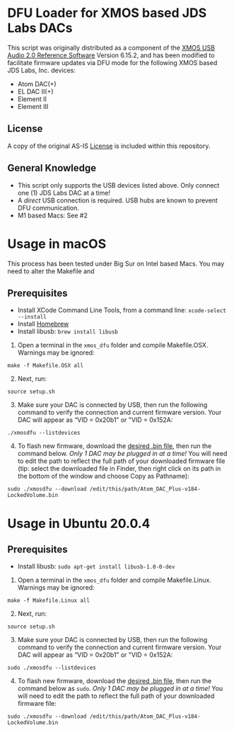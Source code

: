 # DFU Loader for XMOS based JDS Labs DACs
This script was originally distributed as a component of the [XMOS USB Audio 2.0 Reference Software](http://www.xmos.com/products/development-kits/usbaudio2) Version 6.15.2, and has been modified to facilitate firmware updates via DFU mode for the following XMOS based JDS Labs, Inc. devices:

- Atom DAC(+)
- EL DAC II(+)
- Element II
- Element III

## License
  A copy of the original AS-IS [License](https://github.com/jdslabs/xmos_dfu/blob/main/LICENSE.txt) is included within this repository.

## General Knowledge
- This script only supports the USB devices listed above. Only connect one (1) JDS Labs DAC at a time!
- A _direct_ USB connection is required. USB hubs are known to prevent DFU communication.
- M1 based Macs: See #2


# Usage in macOS
This process has been tested under Big Sur on Intel based Macs. You may need to alter the Makefile and 
## Prerequisites
- Install XCode Command Line Tools, from a command line: `xcode-select --install`
- Install [Homebrew](https://brew.sh/)
- Install libusb: `brew install libusb`

1. Open a terminal in the `xmos_dfu` folder and compile Makefile.OSX. Warnings may be ignored:
```
make -f Makefile.OSX all
```

2. Next, run:
```
source setup.sh 
```

3. Make sure your DAC is connected by USB, then run the following command to verify the connection and current firmware version. Your DAC will appear as “VID = 0x20b1” or "VID = 0x152A:
```
./xmosdfu --listdevices
```

4. To flash new firmware, download the [desired .bin file](https://blog.jdslabs.com/2020/08/custom-firmware-builds-for-element-ii-el-dac-ii-and-atom-dac/), then run the command below. *Only 1 DAC may be plugged in at a time!*
You will need to edit the path to reflect the full path of your downloaded firmware file (tip: select the downloaded file in Finder, then right click on its path in the bottom of the window and choose Copy <filename> as Pathname):
```
sudo ./xmosdfu --download /edit/this/path/Atom_DAC_Plus-v184-LockedVolume.bin
```

# Usage in Ubuntu 20.0.4
## Prerequisites
- Install libusb: `sudo apt-get install libusb-1.0-0-dev`

1. Open a terminal in the `xmos_dfu` folder and compile Makefile.Linux. Warnings may be ignored:
```
make -f Makefile.Linux all
```
2. Next, run:
```
source setup.sh 
```

3. Make sure your DAC is connected by USB, then run the following command to verify the connection and current firmware version. Your DAC will appear as “VID = 0x20b1” or "VID = 0x152A:
```
sudo ./xmosdfu --listdevices
```
4. To flash new firmware, download the [desired .bin file](https://blog.jdslabs.com/2020/08/custom-firmware-builds-for-element-ii-el-dac-ii-and-atom-dac/), then run the command below as `sudo`. *Only 1 DAC may be plugged in at a time!*
You will need to edit the path to reflect the full path of your downloaded firmware file:  
```
sudo ./xmosdfu --download /edit/this/path/Atom_DAC_Plus-v184-LockedVolume.bin
```